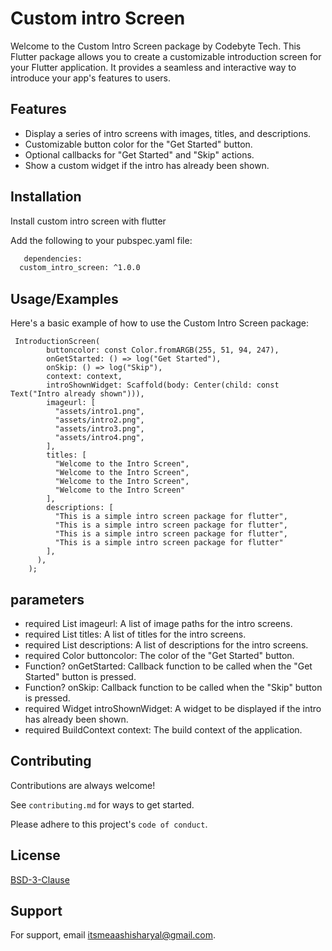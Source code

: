 
# Custom intro Screen 

Welcome to the Custom Intro Screen package by Codebyte Tech. This Flutter package allows you to create a customizable introduction screen for your Flutter application. It provides a seamless and interactive way to introduce your app's features to users.


## Features

- Display a series of intro screens with images, titles, and descriptions.
- Customizable button color for the "Get Started" button.
- Optional callbacks for "Get Started" and "Skip" actions.
- Show a custom widget if the intro has already been shown.

## Installation

Install custom intro screen with flutter

Add the following to your pubspec.yaml file:

```bash
   dependencies:
  custom_intro_screen: ^1.0.0
```
    
## Usage/Examples

Here's a basic example of how to use the Custom Intro Screen package:

```flutter
 IntroductionScreen(
        buttoncolor: const Color.fromARGB(255, 51, 94, 247),
        onGetStarted: () => log("Get Started"),
        onSkip: () => log("Skip"),
        context: context,
        introShownWidget: Scaffold(body: Center(child: const Text("Intro already shown"))),
        imageurl: [
          "assets/intro1.png",
          "assets/intro2.png",
          "assets/intro3.png",
          "assets/intro4.png",
        ],
        titles: [
          "Welcome to the Intro Screen",
          "Welcome to the Intro Screen",
          "Welcome to the Intro Screen",
          "Welcome to the Intro Screen"
        ],
        descriptions: [
          "This is a simple intro screen package for flutter",
          "This is a simple intro screen package for flutter",
          "This is a simple intro screen package for flutter",
          "This is a simple intro screen package for flutter"
        ],
      ),
    );
```




## parameters

- required List<String> imageurl: A list of image paths for the intro screens.
- required List<String> titles: A list of titles for the intro screens.
- required List<String> descriptions: A list of descriptions for the intro screens.
- required Color buttoncolor: The color of the "Get Started" button.
- Function? onGetStarted: Callback function to be called when the "Get Started" button is pressed.
- Function? onSkip: Callback function to be called when the "Skip" button is pressed.
- required Widget introShownWidget: A widget to be displayed if the intro has already been shown.
- required BuildContext context: The build context of the application.
## Contributing

Contributions are always welcome!

See `contributing.md` for ways to get started.

Please adhere to this project's `code of conduct`.


## License

[BSD-3-Clause](https://pub.dev/packages/custom_intro_screen/license)


## Support

For support, email itsmeaashisharyal@gmail.com.

